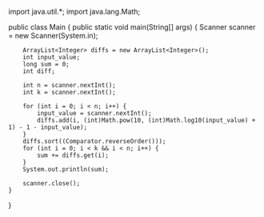 import java.util.*;
import java.lang.Math;

public class Main
{
	public static void main(String[] args) {
		Scanner scanner = new Scanner(System.in);
		
		ArrayList<Integer> diffs = new ArrayList<Integer>();
		int input_value;
		long sum = 0;
		int diff;
		
		int n = scanner.nextInt();
		int k = scanner.nextInt();
		
		for (int i = 0; i < n; i++) {
		    input_value = scanner.nextInt();
		    diffs.add(i, (int)Math.pow(10, (int)Math.log10(input_value) + 1) - 1 - input_value);
		}
		diffs.sort((Comparator.reverseOrder()));
		for (int i = 0; i < k && i < n; i++) {
		    sum += diffs.get(i);
		}
		System.out.println(sum);
		
		scanner.close();
	}
}
